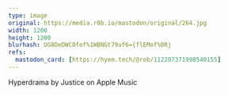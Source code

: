 ```yaml
---
type: image
original: https://media.r0b.io/mastodon/original/264.jpg
width: 1200
height: 1200
blurhash: UG8DeDWC0fof%1WBNGt79uf6={flEMof%0Rj
refs:
  mastodon_card: [https://hyem.tech/@rob/112207371998540155]
---
```


Hyperdrama by Justice on Apple Music

